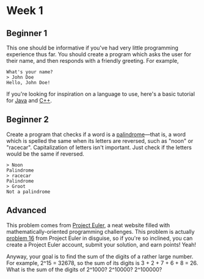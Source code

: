 ﻿# Week 1

## Beginner 1

This one should be informative if you've had very little programming experience thus far. You should create a program which asks the user for their name, and then responds with a friendly greeting. For example,

```
What's your name?
> John Doe
Hello, John Doe!
```

If you're looking for inspiration on a language to use, here's a basic tutorial for [Java](http://www.codeproject.com/Articles/2853/Java-Basics-Input-and-Output) and [C++](http://www.cplusplus.com/doc/tutorial/basic_io/).

## Beginner 2

Create a program that checks if a word is a [palindrome](http://en.wikipedia.org/wiki/Palindrome)—that is, a word which is spelled the same when its letters are reversed, such as "noon" or "racecar". Capitalization of letters isn't important. Just check if the letters would be the same if reversed.

```
> Noon
Palindrome
> racecar
Palindrome
> Groot
Not a palindrome
```

## Advanced

This problem comes from [Project Euler](http://projecteuler.net/), a neat website filled with mathematically-oriented programming challenges. This problem is actually [problem 16](http://projecteuler.net/problem=16) from Project Euler in disguise, so if you're so inclined, you can create a Project Euler account, submit your solution, and earn points! Yeah!

Anyway, your goal is to find the sum of the digits of a rather large number. For example, 2^15 = 32678, so the sum of its digits is 3 + 2 + 7 + 6 + 8 = 26. What is the sum of the digits of 2^1000? 2^10000? 2^100000?

